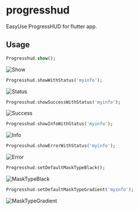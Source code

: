 # progresshud

EasyUse ProgressHUD for flutter app.

## Usage

```dart
Progresshud.show();
```

![Show](https://github.com/mjl0602/OVProgressHUD/blob/dev/ScreenShot/ios/Show.png)

```dart
Progresshud.showWithStatus('myinfo');
```

![Status](https://github.com/mjl0602/OVProgressHUD/blob/dev/ScreenShot/ios/Status.png)

```dart
Progresshud.showSuccessWithStatus('myinfo');
```

![Success](https://github.com/mjl0602/OVProgressHUD/blob/dev/ScreenShot/ios/Success.png)

```dart
Progresshud.showInfoWithStatus('myinfo');
```

![Info](https://github.com/mjl0602/OVProgressHUD/blob/dev/ScreenShot/ios/Info.png)

```dart
Progresshud.showErrorWithStatus('myinfo');
```

![Error](https://github.com/mjl0602/OVProgressHUD/blob/dev/ScreenShot/ios/Error.png)

```dart
Progresshud.setDefaultMaskTypeBlack();
```

![MaskTypeBlack](https://github.com/mjl0602/OVProgressHUD/blob/dev/ScreenShot/ios/MaskTypeBlack.png)

```dart
Progresshud.setDefaultMaskTypeGradient('myinfo');
```

![MaskTypeGradient](https://github.com/mjl0602/OVProgressHUD/blob/dev/ScreenShot/ios/MaskTypeGradient.png)


